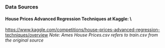 ### Data Sources

#### House Prices Advanced Regression Techniques at Kaggle: \
https://www.kaggle.com/competitions/house-prices-advanced-regression-techniques/overview
*Note: Ames House Prices.csv refers to train.csv from the original source*
